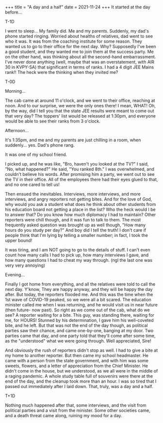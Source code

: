 +++
title = "A day and a half"
date = 2021-11-24
+++
It started at the day before...

T-1D

I went to sleep... My family did. Me and my parents. Suddenly, my dad's phone started ringing. Worried about healths of relatives, dad went to see who it was. It was from the coaching institute for some reason. They wanted us to go to their office for the next day.
Why? Supposedly I've been a good student, and they wanted me to join them at the success party. Me on the other hand, was thinking about all the second-hand embarrassment. I've never done anything (well, maybe that was an overstatement, with AIR 30 in KVPY-SA) that significant in terms of ranks. I had a 4 digit JEE Mains rank!! The heck were the thinking when they invited me?

T-0D

Morning...

The cab came at around 11 o'clock, and we went to their office, reaching at noon. And to our surprise, we were the only ones there! I mean, WHAT! Oh, by the way, did I tell you that the state JEE results were meant to come out that very day? The toppers' list would be released at 1:30pm, and everyone would be able to see their ranks from 3 o'clock.

Afternoon...

It's 1:35pm, and me and my parents are just chilling in a room, when suddenly... yes. Dad's phone rang.

It was one of my school friend.

I picked up, and he was like, "Bro, haven't you looked at the TV?" I said, "No, what happened?"
He said, "You ranked 8th."
I was overwhelmed, and couldn't believe his words. After promising him a party, we went out to see the TV in their office. All of the employees there had their eyes glued to that, and no one cared to tell us!

Then ensued the inevitables. Interviews, more interviews, and more interviews, and angry reporters not getting bites. And for the love of God, why would you ask a student what does he think about other students from his education board not getting a place in the list? Who the heck would I be to answer that? Do you know how much diplomacy I had to maintain? Other reporters were chill though, and it was fun to talk to them. The most frequently asked question was brought up as well though, "How many hours do you study per day?" And boy did I tell the truth! I don't care if people think that I'm lying by telling a smaller number; in fact, I took the upper bound!

It was tiring, and I am NOT going to go to the details of stuff. I can't even count how many calls I had to pick up, how many interviews I gave, and how many questions I had to cheat my way through. (ngl the last one was very very annoying)

Evening...

Finally I got home from everything, and all the relatives were told to call the next day. Y'know, They are happy anyway, and they will be happy the day after. But today, the reporters flooded me. And this was the time when the 1st wave of COVID-19 peaked, so we were all a bit scared. The education minister called me when I was returning, and he would visit us in near future (then future- now past). So right as we come out of the cab, what do we see? A reporter waiting for a bite. This guy, was standing there, waiting for me, for HOURS! Stunned by his determination, I gave him his well-coveted bite, and he left. But that was not the end of the day though, as political parties saw their chance, and came one-by-one, banging at my door. Two parties came that day, and one party told that they'll come after some time, as the "understood" what we were going through. Well appreciated, Sire!

And obviously the rush of reporters didn't stop as well. I had to give a bite at my home to another reporter. But then came my school headmaster. He came with a person from the state government, and with him was some sweets, flowers, and a letter of appreciation from the Chief Minister. He didn't come in the house, but we understood, as we all were in the middle of a raging pandemic. A whole study table full of souvenirs were there at the end of the day, and the cleanup took more than an hour. I was so tired that I passed out immediately after I laid down. That, truly, was a day and a half.

T+1D

Nothing much happened after that, some interviews, and the visit from political parties and a visit from the minister. Some other societies came, and a death threat came along, ruining my mood for a day.
